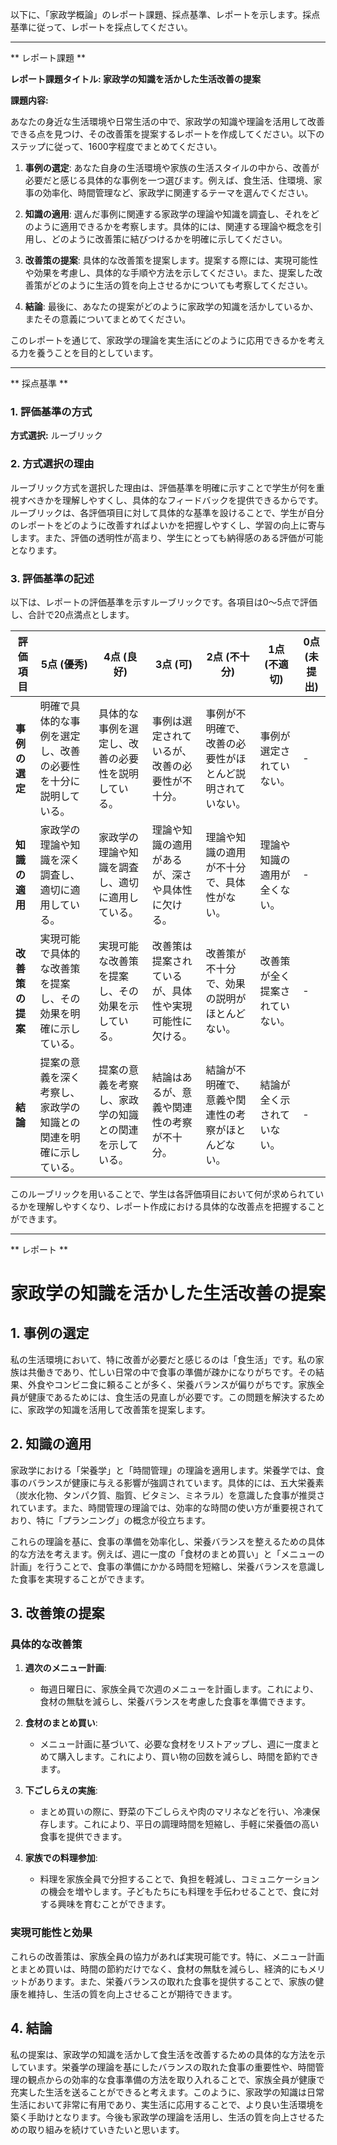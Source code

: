 以下に、「家政学概論」のレポート課題、採点基準、レポートを示します。採点基準に従って、レポートを採点してください。

---------------------------------------
** レポート課題 **

**レポート課題タイトル: 家政学の知識を活かした生活改善の提案**

**課題内容:**

あなたの身近な生活環境や日常生活の中で、家政学の知識や理論を活用して改善できる点を見つけ、その改善策を提案するレポートを作成してください。以下のステップに従って、1600字程度でまとめてください。

1. **事例の選定**: あなた自身の生活環境や家族の生活スタイルの中から、改善が必要だと感じる具体的な事例を一つ選びます。例えば、食生活、住環境、家事の効率化、時間管理など、家政学に関連するテーマを選んでください。

2. **知識の適用**: 選んだ事例に関連する家政学の理論や知識を調査し、それをどのように適用できるかを考察します。具体的には、関連する理論や概念を引用し、どのように改善策に結びつけるかを明確に示してください。

3. **改善策の提案**: 具体的な改善策を提案します。提案する際には、実現可能性や効果を考慮し、具体的な手順や方法を示してください。また、提案した改善策がどのように生活の質を向上させるかについても考察してください。

4. **結論**: 最後に、あなたの提案がどのように家政学の知識を活かしているか、またその意義についてまとめてください。

このレポートを通じて、家政学の理論を実生活にどのように応用できるかを考える力を養うことを目的としています。

---------------------------------------
** 採点基準 **

### 1. 評価基準の方式
**方式選択:** ルーブリック

### 2. 方式選択の理由
ルーブリック方式を選択した理由は、評価基準を明確に示すことで学生が何を重視すべきかを理解しやすくし、具体的なフィードバックを提供できるからです。ルーブリックは、各評価項目に対して具体的な基準を設けることで、学生が自分のレポートをどのように改善すればよいかを把握しやすくし、学習の向上に寄与します。また、評価の透明性が高まり、学生にとっても納得感のある評価が可能となります。

### 3. 評価基準の記述
以下は、レポートの評価基準を示すルーブリックです。各項目は0〜5点で評価し、合計で20点満点とします。

| 評価項目               | 5点 (優秀)                                   | 4点 (良好)                                   | 3点 (可)                                     | 2点 (不十分)                               | 1点 (不適切)                               | 0点 (未提出) |
|----------------------|------------------------------------------|------------------------------------------|------------------------------------------|------------------------------------------|------------------------------------------|--------------|
| **事例の選定**       | 明確で具体的な事例を選定し、改善の必要性を十分に説明している。 | 具体的な事例を選定し、改善の必要性を説明している。 | 事例は選定されているが、改善の必要性が不十分。 | 事例が不明確で、改善の必要性がほとんど説明されていない。 | 事例が選定されていない。               | -            |
| **知識の適用**       | 家政学の理論や知識を深く調査し、適切に適用している。 | 家政学の理論や知識を調査し、適切に適用している。 | 理論や知識の適用があるが、深さや具体性に欠ける。 | 理論や知識の適用が不十分で、具体性がない。 | 理論や知識の適用が全くない。           | -            |
| **改善策の提案**     | 実現可能で具体的な改善策を提案し、その効果を明確に示している。 | 実現可能な改善策を提案し、その効果を示している。 | 改善策は提案されているが、具体性や実現可能性に欠ける。 | 改善策が不十分で、効果の説明がほとんどない。 | 改善策が全く提案されていない。         | -            |
| **結論**             | 提案の意義を深く考察し、家政学の知識との関連を明確に示している。 | 提案の意義を考察し、家政学の知識との関連を示している。 | 結論はあるが、意義や関連性の考察が不十分。 | 結論が不明確で、意義や関連性の考察がほとんどない。 | 結論が全く示されていない。             | -            |

このルーブリックを用いることで、学生は各評価項目において何が求められているかを理解しやすくなり、レポート作成における具体的な改善点を把握することができます。

---------------------------------------
** レポート **
# 家政学の知識を活かした生活改善の提案

## 1. 事例の選定

私の生活環境において、特に改善が必要だと感じるのは「食生活」です。私の家族は共働きであり、忙しい日常の中で食事の準備が疎かになりがちです。その結果、外食やコンビニ食に頼ることが多く、栄養バランスが偏りがちです。家族全員が健康であるためには、食生活の見直しが必要です。この問題を解決するために、家政学の知識を活用して改善策を提案します。

## 2. 知識の適用

家政学における「栄養学」と「時間管理」の理論を適用します。栄養学では、食事のバランスが健康に与える影響が強調されています。具体的には、五大栄養素（炭水化物、タンパク質、脂質、ビタミン、ミネラル）を意識した食事が推奨されています。また、時間管理の理論では、効率的な時間の使い方が重要視されており、特に「プランニング」の概念が役立ちます。

これらの理論を基に、食事の準備を効率化し、栄養バランスを整えるための具体的な方法を考えます。例えば、週に一度の「食材のまとめ買い」と「メニューの計画」を行うことで、食事の準備にかかる時間を短縮し、栄養バランスを意識した食事を実現することができます。

## 3. 改善策の提案

### 具体的な改善策

1. **週次のメニュー計画**:
   - 毎週日曜日に、家族全員で次週のメニューを計画します。これにより、食材の無駄を減らし、栄養バランスを考慮した食事を準備できます。

2. **食材のまとめ買い**:
   - メニュー計画に基づいて、必要な食材をリストアップし、週に一度まとめて購入します。これにより、買い物の回数を減らし、時間を節約できます。

3. **下ごしらえの実施**:
   - まとめ買いの際に、野菜の下ごしらえや肉のマリネなどを行い、冷凍保存します。これにより、平日の調理時間を短縮し、手軽に栄養価の高い食事を提供できます。

4. **家族での料理参加**:
   - 料理を家族全員で分担することで、負担を軽減し、コミュニケーションの機会を増やします。子どもたちにも料理を手伝わせることで、食に対する興味を育むことができます。

### 実現可能性と効果

これらの改善策は、家族全員の協力があれば実現可能です。特に、メニュー計画とまとめ買いは、時間の節約だけでなく、食材の無駄を減らし、経済的にもメリットがあります。また、栄養バランスの取れた食事を提供することで、家族の健康を維持し、生活の質を向上させることが期待できます。

## 4. 結論

私の提案は、家政学の知識を活かして食生活を改善するための具体的な方法を示しています。栄養学の理論を基にしたバランスの取れた食事の重要性や、時間管理の観点からの効率的な食事準備の方法を取り入れることで、家族全員が健康で充実した生活を送ることができると考えます。このように、家政学の知識は日常生活において非常に有用であり、実生活に応用することで、より良い生活環境を築く手助けとなります。今後も家政学の理論を活用し、生活の質を向上させるための取り組みを続けていきたいと思います。

